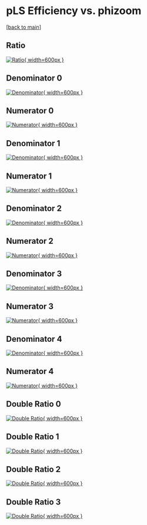 # pLS Efficiency vs. phizoom

[[back to main](./)]



## Ratio

[![Ratio](../mtv/var/pLS_xtr_0_-1_eff_phizoom.png){ width=600px }](../mtv/var/pLS_xtr_0_-1_eff_phizoom.pdf)

## Denominator 0

[![Denominator](../mtv/den/pLS_xtr_0_-1_eff_phizoom_den0.png){ width=600px }](../mtv/den/pLS_xtr_0_-1_eff_phizoom_den0.pdf)

## Numerator 0

[![Numerator](../mtv/num/pLS_xtr_0_-1_eff_phizoom_num0.png){ width=600px }](../mtv/num/pLS_xtr_0_-1_eff_phizoom_num0.pdf)

## Denominator 1

[![Denominator](../mtv/den/pLS_xtr_0_-1_eff_phizoom_den1.png){ width=600px }](../mtv/den/pLS_xtr_0_-1_eff_phizoom_den1.pdf)

## Numerator 1

[![Numerator](../mtv/num/pLS_xtr_0_-1_eff_phizoom_num1.png){ width=600px }](../mtv/num/pLS_xtr_0_-1_eff_phizoom_num1.pdf)

## Denominator 2

[![Denominator](../mtv/den/pLS_xtr_0_-1_eff_phizoom_den2.png){ width=600px }](../mtv/den/pLS_xtr_0_-1_eff_phizoom_den2.pdf)

## Numerator 2

[![Numerator](../mtv/num/pLS_xtr_0_-1_eff_phizoom_num2.png){ width=600px }](../mtv/num/pLS_xtr_0_-1_eff_phizoom_num2.pdf)

## Denominator 3

[![Denominator](../mtv/den/pLS_xtr_0_-1_eff_phizoom_den3.png){ width=600px }](../mtv/den/pLS_xtr_0_-1_eff_phizoom_den3.pdf)

## Numerator 3

[![Numerator](../mtv/num/pLS_xtr_0_-1_eff_phizoom_num3.png){ width=600px }](../mtv/num/pLS_xtr_0_-1_eff_phizoom_num3.pdf)

## Denominator 4

[![Denominator](../mtv/den/pLS_xtr_0_-1_eff_phizoom_den4.png){ width=600px }](../mtv/den/pLS_xtr_0_-1_eff_phizoom_den4.pdf)

## Numerator 4

[![Numerator](../mtv/num/pLS_xtr_0_-1_eff_phizoom_num4.png){ width=600px }](../mtv/num/pLS_xtr_0_-1_eff_phizoom_num4.pdf)

## Double Ratio 0

[![Double Ratio](../mtv/ratio/pLS_xtr_0_-1_eff_phizoom_ratio0.png){ width=600px }](../mtv/ratio/pLS_xtr_0_-1_eff_phizoom_ratio0.pdf)

## Double Ratio 1

[![Double Ratio](../mtv/ratio/pLS_xtr_0_-1_eff_phizoom_ratio1.png){ width=600px }](../mtv/ratio/pLS_xtr_0_-1_eff_phizoom_ratio1.pdf)

## Double Ratio 2

[![Double Ratio](../mtv/ratio/pLS_xtr_0_-1_eff_phizoom_ratio2.png){ width=600px }](../mtv/ratio/pLS_xtr_0_-1_eff_phizoom_ratio2.pdf)

## Double Ratio 3

[![Double Ratio](../mtv/ratio/pLS_xtr_0_-1_eff_phizoom_ratio3.png){ width=600px }](../mtv/ratio/pLS_xtr_0_-1_eff_phizoom_ratio3.pdf)

